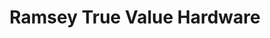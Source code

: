---
title: "Ramsey True Value Hardware"
url: /front-royal/ramsey-true-value-hardware/
shop: hardware
---